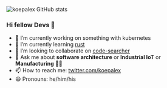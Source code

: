 ![koepalex GitHub stats](https://github-readme-stats.vercel.app/api?username=koepalex&show_icons=true&theme=yeblu)

### Hi fellow Devs 👋

- 🔭 I’m currently working on something with kubernetes
- 🌱 I’m currently learning [rust](http://rustup.rs/)
- 👯 I’m looking to collaborate on [code-searcher](https://github.com/koepalex/code-searcher)
- 💬 Ask me about **software architecture** or **Industrial IoT** or **Manufacturing** 🐱‍💻
- 📫 How to reach me: [twitter.com/koepalex](twitter.com/koepalex)
- 😄 Pronouns: he/him/his



<!--
  - 🤔 I’m looking for help with ...
  - ⚡ Fun fact: ...
-->
